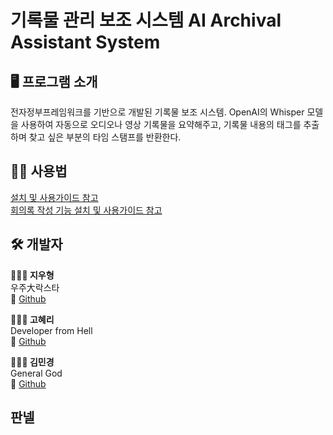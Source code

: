 # 기록물 관리 보조 시스템 AI Archival Assistant System

## 🖥️ 프로그램 소개
전자정부프레임워크를 기반으로 개발된 기록물 보조 시스템. 
OpenAI의 Whisper 모델을 사용하여 자동으로 오디오나 영상 기록물을 요약해주고, 기록물 내용의 태그를 추출하며 찾고 싶은 부분의 타임 스탬프를 반환한다.

## 💁🏻 사용법
[설치 및 사용가이드 참고](guide.pdf)
<br/>
[회의록 작성 기능 설치 및 사용가이드 참고](note_guide.pdf)

## 🛠️ 개발자
**🧑🏻‍💻 지우형**
<br/>우주大락스타
<br/>🔗 [Github](https://github.com/Here-Comes-The-Sun)

**👩🏻‍💻 고혜리**
<br/>Developer from Hell
<br/>🔗 [Github](https://github.com/highlyko17)

**👩🏻‍💻 김민경**
<br/>General God
<br/>🔗 [Github](https://github.com/MinkyoungKim-22100090)

## 판넬
